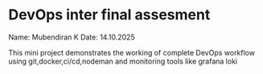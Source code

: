 # DevOps inter final assesment 

Name: Mubendiran K
Date: 14.10.2025

This mini project demonstrates the working of complete DevOps workflow using git,docker,ci/cd,nodeman and monitoring tools like grafana loki 